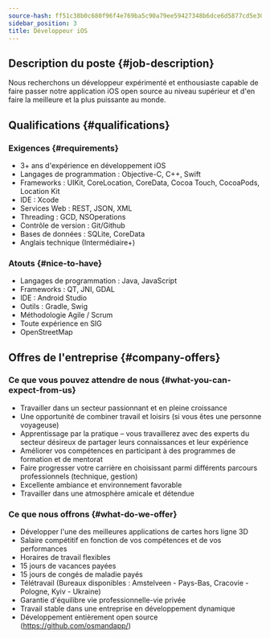 ```yaml
---
source-hash: ff51c38b0c680f96f4e769ba5c90a79ee59427348b6dce6d5877cd5e30b74441
sidebar_position: 3
title: Développeur iOS
---
```


## Description du poste {#job-description}
Nous recherchons un développeur expérimenté et enthousiaste capable de faire passer notre application iOS open source au niveau supérieur et d'en faire la meilleure et la plus puissante au monde.

## Qualifications {#qualifications}

### Exigences {#requirements}
- 3+ ans d'expérience en développement iOS
- Langages de programmation : Objective-C, C++, Swift
- Frameworks : UIKit, CoreLocation, CoreData, Cocoa Touch, CocoaPods, Location Kit
- IDE : Xcode
- Services Web : REST, JSON, XML
- Threading : GCD, NSOperations
- Contrôle de version : Git/Github
- Bases de données : SQLite, CoreData
- Anglais technique (Intermédiaire+)

### Atouts {#nice-to-have}
- Langages de programmation : Java, JavaScript
- Frameworks : QT, JNI, GDAL
- IDE : Android Studio
- Outils : Gradle, Swig
- Méthodologie Agile / Scrum
- Toute expérience en SIG
- OpenStreetMap

## Offres de l'entreprise {#company-offers}

### Ce que vous pouvez attendre de nous {#what-you-can-expect-from-us}
- Travailler dans un secteur passionnant et en pleine croissance
- Une opportunité de combiner travail et loisirs (si vous êtes une personne voyageuse)
- Apprentissage par la pratique – vous travaillerez avec des experts du secteur désireux de partager leurs connaissances et leur expérience
- Améliorer vos compétences en participant à des programmes de formation et de mentorat
- Faire progresser votre carrière en choisissant parmi différents parcours professionnels (technique, gestion)
- Excellente ambiance et environnement favorable
- Travailler dans une atmosphère amicale et détendue

### Ce que nous offrons {#what-do-we-offer}
- Développer l'une des meilleures applications de cartes hors ligne 3D
- Salaire compétitif en fonction de vos compétences et de vos performances
- Horaires de travail flexibles
- 15 jours de vacances payées
- 15 jours de congés de maladie payés
- Télétravail (Bureaux disponibles : Amstelveen - Pays-Bas, Cracovie - Pologne, Kyiv - Ukraine)
- Garantie d'équilibre vie professionnelle-vie privée
- Travail stable dans une entreprise en développement dynamique
- Développement entièrement open source (https://github.com/osmandapp/)